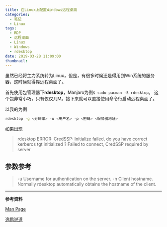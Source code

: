 ```yaml
---
title: 在Linux上配置Windows远程桌面
categories:
  - 笔记
  - Linux
tags:
  - RDP
  - 远程桌面
  - Linux
  - Windows
  - rdesktop
date: 2019-03-28 11:09:00
thumbnail:
---
```

虽然已经将主力系统转为Linux，但是，有很多时候还是得用到Win系统的服务器，这时候就得靠远程桌面了。

<!--more-->

首先使用包管理器下**rdesktop**，Manjaro为例`$ sudo pacman -S rdesktop`。
这个包非常小巧，只有仅仅几M。接下来就可以直接使用命令行启动远程桌面了。

以我的为例

```bash
rdesktop -g <分辨率> -u <用户名> -p <密码> <服务器地址>
```

如果出现

>rdesktop ERROR: CredSSP: Initialize failed, do you have correct kerberos tgt initialized ? Failed to connect, CredSSP required by server

## 参数参考
>-u <username>
>Username for authentication on the server.
-n <hostname>
Client hostname. Normally rdesktop automatically obtains the hostname of the client.

---
**参考资料**

[Man Page](https://linux.die.net/man/1/rdesktop)

[逸鹏说道](https://www.cnblogs.com/dotnetcrazy/p/9709067.html)